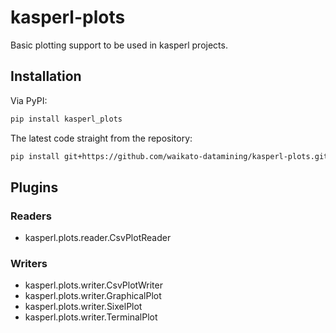 # kasperl-plots
Basic plotting support to be used in kasperl projects. 


## Installation

Via PyPI:

```bash
pip install kasperl_plots
```

The latest code straight from the repository:

```bash
pip install git+https://github.com/waikato-datamining/kasperl-plots.git
```

## Plugins

### Readers

* kasperl.plots.reader.CsvPlotReader

### Writers

* kasperl.plots.writer.CsvPlotWriter
* kasperl.plots.writer.GraphicalPlot
* kasperl.plots.writer.SixelPlot
* kasperl.plots.writer.TerminalPlot
